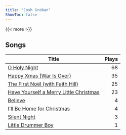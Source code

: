 ```yaml
---
title: "Josh Groban"
ShowToc: false
---
```


{{< more >}}

## Songs
Title | Plays 
----- | -----: 
[O Holy Night](/songs/o-holy-night) | 68
[Happy Xmas (War Is Over)](/songs/happy-xmas-war-is-over) | 35
[The First Noël (with Faith Hill)](/songs/the-first-noel-with-faith-hill) | 25
[Have Yourself a Merry Little Christmas](/songs/have-yourself-a-merry-little-christmas) | 23
[Believe](/songs/believe) | 4
[I'll Be Home for Christmas](/songs/ill-be-home-for-christmas) | 4
[Silent Night](/songs/silent-night) | 3
[Little Drummer Boy](/songs/little-drummer-boy) | 1

